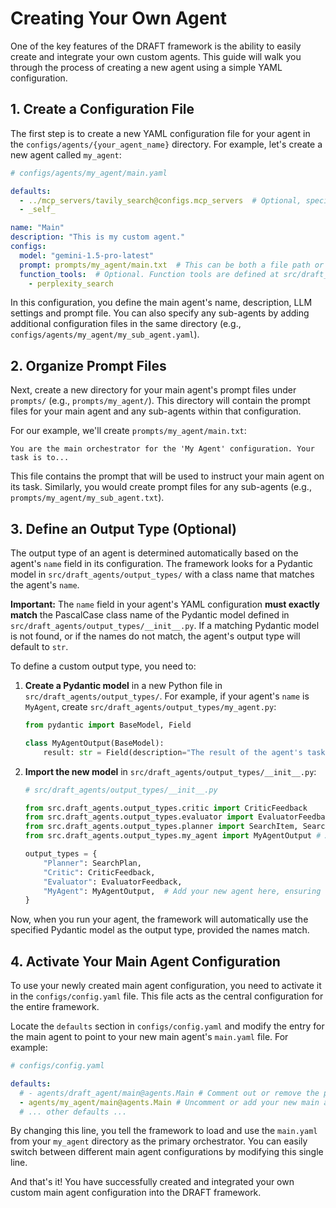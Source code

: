 # Creating Your Own Agent

One of the key features of the DRAFT framework is the ability to easily create and integrate your own custom agents. This guide will walk you through the process of creating a new agent using a simple YAML configuration.

## 1. Create a Configuration File

The first step is to create a new YAML configuration file for your agent in the `configs/agents/{your_agent_name}` directory. For example, let's create a new agent called `my_agent`:

```yaml
# configs/agents/my_agent/main.yaml

defaults:
  - ../mcp_servers/tavily_search@configs.mcp_servers  # Optional, specify the MCP server to use
  - _self_

name: "Main"
description: "This is my custom agent."
configs:
  model: "gemini-1.5-pro-latest"
  prompt: prompts/my_agent/main.txt  # This can be both a file path or a string
  function_tools:  # Optional. Function tools are defined at src/draft_agents/function_tools/__init__.py
    - perplexity_search
```

In this configuration, you define the main agent's name, description, LLM settings and prompt file.
You can also specify any sub-agents by adding additional configuration files in the same directory (e.g., `configs/agents/my_agent/my_sub_agent.yaml`).

## 2. Organize Prompt Files

Next, create a new directory for your main agent's prompt files under `prompts/` (e.g., `prompts/my_agent/`). This directory will contain the prompt files for your main agent and any sub-agents within that configuration.

For our example, we'll create `prompts/my_agent/main.txt`:

```
You are the main orchestrator for the 'My Agent' configuration. Your task is to...
```

This file contains the prompt that will be used to instruct your main agent on its task. Similarly, you would create prompt files for any sub-agents (e.g., `prompts/my_agent/my_sub_agent.txt`).

## 3. Define an Output Type (Optional)

The output type of an agent is determined automatically based on the agent's `name` field in its configuration. The framework looks for a Pydantic model in `src/draft_agents/output_types/` with a class name that matches the agent's `name`.

**Important:** The `name` field in your agent's YAML configuration **must exactly match** the PascalCase class name of the Pydantic model defined in `src/draft_agents/output_types/__init__.py`. If a matching Pydantic model is not found, or if the names do not match, the agent's output type will default to `str`.

To define a custom output type, you need to:

1.  **Create a Pydantic model** in a new Python file in `src/draft_agents/output_types/`. For example, if your agent's `name` is `MyAgent`, create `src/draft_agents/output_types/my_agent.py`:

    ```python
    from pydantic import BaseModel, Field

    class MyAgentOutput(BaseModel):
        result: str = Field(description="The result of the agent's task.")
    ```

2.  **Import the new model** in `src/draft_agents/output_types/__init__.py`:

    ```python
    # src/draft_agents/output_types/__init__.py

    from src.draft_agents.output_types.critic import CriticFeedback
    from src.draft_agents.output_types.evaluator import EvaluatorFeedback
    from src.draft_agents.output_types.planner import SearchItem, SearchPlan
    from src.draft_agents.output_types.my_agent import MyAgentOutput # Add this line

    output_types = {
        "Planner": SearchPlan,
        "Critic": CriticFeedback,
        "Evaluator": EvaluatorFeedback,
        "MyAgent": MyAgentOutput,  # Add your new agent here, ensuring name matches
    }
    ```

Now, when you run your agent, the framework will automatically use the specified Pydantic model as the output type, provided the names match.

## 4. Activate Your Main Agent Configuration

To use your newly created main agent configuration, you need to activate it in the `configs/config.yaml` file. This file acts as the central configuration for the entire framework.

Locate the `defaults` section in `configs/config.yaml` and modify the entry for the main agent to point to your new main agent's `main.yaml` file. For example:

```yaml
# configs/config.yaml

defaults:
  # - agents/draft_agent/main@agents.Main # Comment out or remove the previous main agent
  - agents/my_agent/main@agents.Main # Uncomment or add your new main agent here
  # ... other defaults ...
```

By changing this line, you tell the framework to load and use the `main.yaml` from your `my_agent` directory as the primary orchestrator. You can easily switch between different main agent configurations by modifying this single line.

And that's it! You have successfully created and integrated your own custom main agent configuration into the DRAFT framework.
